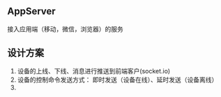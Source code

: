 

AppServer
--------
接入应用端（移动，微信，浏览器）的服务


设计方案
-----

1. 设备的上线、下线、消息进行推送到前端客户(socket.io)
2. 设备的控制命令发送方式： 即时发送（设备在线）、延时发送（设备离线）
3. 